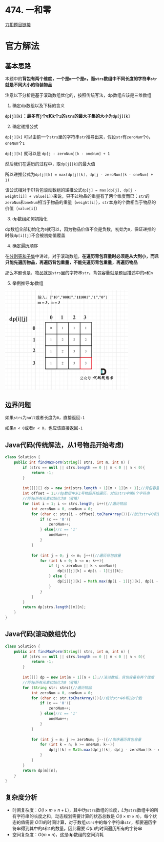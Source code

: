 # 474. 一和零

[力扣题目链接](https://leetcode-cn.com/problems/ones-and-zeroes/)


# 官方解法

## 基本思路

本题中的<strong>背包有两个维度，一个是`m`一个是`n`，而`strs`数组中不同长度的字符串`str`就是不同大小的待装物品</strong>

注意以下分析是基于滚动数组优化的，按照传统写法，dp数组应该是三维数组

1. 确定dp数组以及下标的含义

<strong>`dp[j][k]`：最多有`j`个`0`和`k`个`1`的`strs`的最大子集的大小为`dp[j][k]`</strong>

2. 确定递推公式

`dp[j][k]` 可以由前一个`strs`里的字符串`str`推导出来，假设`str`有`zeroNum`个`0`，`oneNum`个`1`

`dp[j][k]` 就可以是 `dp[j - zeroNum][k - oneNum] + 1`

然后我们在遍历的过程中，取`dp[j][k]`的最大值

所以递推公式为`dp[j][k] = max(dp[j][k], dp[j - zeroNum][k - oneNum] + 1)`

该公式相对于01背包滚动数组的递推公式`dp[j] = max(dp[j], dp[j - weight[i]] + value[i])`来说，只不过物品的重量有了两个维度而已：`str`的`zeroNum`和`oneNum`相当于物品的重量（`weight[i]`），`str`本身的个数相当于物品的价值（`value[i]`）

3. dp数组如何初始化

dp数组全部初始化为`0`就可以，因为物品价值不会是负数，初始为`0`，保证递推的时候`dp[i][j]`不会被初始值覆盖

4. 确定遍历顺序

在<a href="./0416. 分割等和子集.md">分割等和子集</a>中讲过，对于滚动数组，<strong>在遍历背包容量时必须是从大到小，而且只能先遍历物品，再遍历背包重量，不能先遍历背包重量，再遍历物品</strong>

那么本题也是，物品就是`strs`里的字符串`str`，背包容量就是题目描述中的`m`和`n`

5. 举例推导dp数组

<img src="../Pictures/474. 一和零.png" width="80%"/>

## 边界问题

如果`strs`为`null`或者长度为`0`，直接返回`-1`

如果`m < 0`或者`n < 0`，也应该直接返回`-1`

## Java代码(传统解法，从$1$号物品开始考虑)
```java
class Solution {
    public int findMaxForm(String[] strs, int m, int n) {
        if (strs == null || strs.length == 0 || m < 0 || n < 0){
            return -1;
        }

        int[][][] dp = new int[strs.length + 1][m + 1][n + 1];//背包容量有两个维度
        int offset = 1;//dp数组中从1号物品开始遍历，对应strs中第0个字符串
        //将dp所有元素初始化为0（省略）
        for (int i = 1; i <= strs.length; i++){//遍历物品
            int zeroNum = 0, oneNum = 0;
            for (char c: strs[i - offset].toCharArray()){//统计str中0和1的个数
                if (c == '0'){
                    zeroNum++;
                } else{//c == '1'
                    oneNum++;
                }
            }

            for (int j = 0; j <= m; j++){//遍历背包容量
                for (int k = 0; k <= n; k++){
                    if (j < zeroNum || k < oneNum){
                        dp[i][j][k] = dp[i - 1][j][k];
                    } else {
                        dp[i][j][k] = Math.max(dp[i - 1][j][k], dp[i - 1][j - zeroNum][k - oneNum] + 1);
                    }
                }
            }
        }
        return dp[strs.length][m][n];
    }
}
```

## Java代码(滚动数组优化)
```java
class Solution {
    public int findMaxForm(String[] strs, int m, int n) {
        if (strs == null || strs.length == 0 || m < 0 || n < 0){
            return -1;
        }
        
        int[][] dp = new int[m + 1][n + 1];//滚动数组，背包容量有两个维度
        //将dp所有元素初始化为0（省略）
        for (String str: strs){//遍历物品
            int zeroNum = 0, oneNum = 0;
            for (char c: str.toCharArray()){//统计str中0和1的个数
                if (c == '0'){
                    zeroNum++;
                } else{//c == '1'
                    oneNum++;
                }
            }

            for (int j = m; j >= zeroNum; j--){//倒序遍历背包容量
                for (int k = n; k >= oneNum; k--){
                    dp[j][k] = Math.max(dp[j][k], dp[j - zeroNum][k - oneNum] + 1);
                }
            }
        }
        return dp[m][n];
    }
}
```

## 复杂度分析
- 时间复杂度：$O(l \times m \times n + L)$，其中$l$为`strs`数组的长度，$L$为`strs`数组中的所有字符串的长度之和，动态规划需要计算的状态总数是 $O(l \times m \times n)$，每个状态的值需要 $O(1)$的时间计算，对于数组`strs`中的每个字符串`str`，都要遍历字符串得到其中的`0`和`1`的数量，因此需要 $O(L)$的时间遍历所有的字符串
- 空间复杂度：$O(m \times n)$，这是dp数组的空间消耗